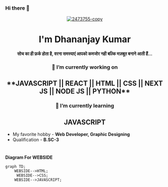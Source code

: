 ### Hi there 👋
<p align="center"><a href="https://ibb.co/PMpnXcS"><img src="https://i.ibb.co/PMpnXcS/2473755-copy.png" alt="2473755-copy" border="0"></a></p>

<h1 align="center">I'm Dhananjay Kumar</h1>
<h4 align="center">सोच का ही फ़र्क होता है, वरना समस्याएं आपको कमजोर नही बल्कि मज़बूत बनाने आती हैं…</h4>

<!-- **Dkumar-R/DKumar-R** is a ✨ _special_ ✨ repository because its `README.md` (this file) appears on your GitHub profile. -->

<!-- Here are some ideas to get you started: -->
<h3 align="center">🔭 I’m currently working on </h3>
<h2 align="center"> **JAVASCRIPT || REACT || HTML || CSS || NEXT JS || NODE JS || PYTHON** </h2>
<h3 align="center">🌱 I’m currently learning </h3>
<h2 align="center">JAVASCRIPT</h2>

- My favorite hobby - **Web Developer, Graphic Designing**
- Qualification - **B.SC-3**
    <h1></h1>
**Diagram For WEBSIDE**
```mermaid
graph TD;
    WEBSIDE-->HTML;
     WEBSIDE-->CSS;
    WEBSIDE-->JAVASCRIPT;
```

